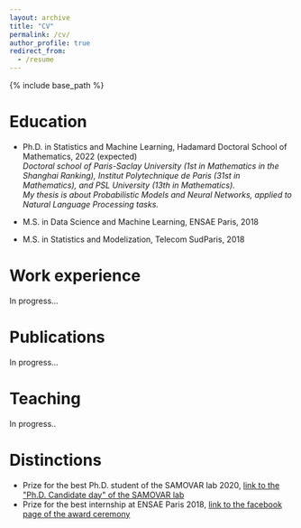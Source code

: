 ```yaml
---
layout: archive
title: "CV"
permalink: /cv/
author_profile: true
redirect_from:
  - /resume
---
```


{% include base_path %}

Education
======
* Ph.D. in Statistics and Machine Learning, Hadamard Doctoral School of Mathematics, 2022 (expected) <br />
<em> Doctoral school of Paris-Saclay University (1st in Mathematics in the Shanghai Ranking), Institut Polytechnique de Paris (31st in Mathematics), and PSL University (13th in Mathematics). <br /> 
My thesis is about Probabilistic Models and Neural Networks, applied to Natural Language Processing tasks.</em>

* M.S. in Data Science and Machine Learning, ENSAE Paris, 2018
* M.S. in Statistics and Modelization, Telecom SudParis, 2018

Work experience
======
In progress...

Publications
======
In progress...
  
Teaching
======
In progress..

Distinctions
======
* Prize for the best Ph.D. student of the SAMOVAR lab 2020, [link to the "Ph.D. Candidate day" of the SAMOVAR lab](https://samovar.telecom-sudparis.eu/spip.php?article1366)
* Prize for the best internship at ENSAE Paris 2018, [link to the facebook page of the award ceremony](https://www.facebook.com/ENSAE.IPPARIS/photos/nos-3-lauréats-au-prix-du-meilleur-rapport-de-stage/585541865231154)
